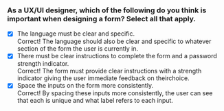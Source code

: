 ### As a UX/UI designer, which of the following do you think is important when designing a form? Select all that apply​.

- [x] The language must be clear and specific. <br>
      Correct! The language should also be clear and specific to whatever section of the form the user is currently in.
- [x] There must be clear instructions to complete the form and a password strength indicator.​ <br>
      Correct! The form must provide clear instructions with a strength indicator giving the user immediate feedback on theirchoice.
- [x] ​Space the inputs on the form more consistently​. <br>
      Correct!​ By spacing these inputs more consistently, the user can see that each is unique and what label refers to each input.
